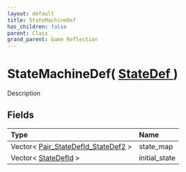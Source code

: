```yaml
---
layout: default
title: StateMachineDef
has_children: false
parent: Class
grand_parent: Game Reflection
---
```

# StateMachineDef( [ StateDef ](/riftbreaker-wiki/docs/game-reflection/classes/state_def/) )
Description 

## Fields

| Type | Name |
|:----------|:--------------|
| Vector< [Pair_StateDefId_StateDef2](/riftbreaker-wiki/docs/game-reflection/classes/pair__state_def_id__state_def2/) > | state_map |
| Vector< [StateDefId](/riftbreaker-wiki/docs/game-reflection/classes/state_def_id/) > | initial_state |

